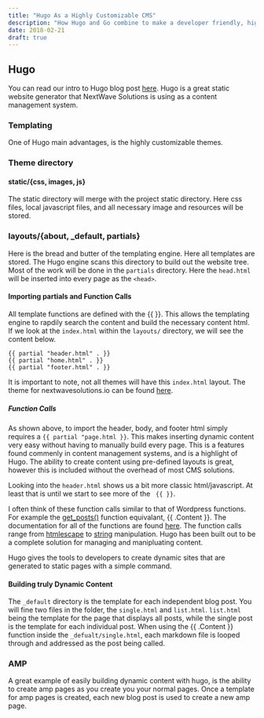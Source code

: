 ```yaml
---
title: "Hugo As a Highly Customizable CMS"
description: "How Hugo and Go combine to make a developer friendly, highly customizable cms, without the need for a database."
date: 2018-02-21
draft: true
---
```

## Hugo
You can read our intro to Hugo blog post [here](https://nextwavesolutions.io/post/hugo). Hugo is a great static website generator that NextWave Solutions is using as a content management system.

### Templating
One of Hugo  main advantages, is the highly customizable themes. 

### Theme directory

#### static/{css, images, js}
The static directory will merge with the project static directory. Here css files, local javascript files, and all necessary image and resources will be stored.

### layouts/{about, \_default, partials}
Here is the bread and butter of the templating engine. Here all templates are stored. The Hugo engine scans this directory to build out the website tree. Most of the work will be done in the `partials` directory. Here the `head.html` will be inserted into every page as the `<head>`.

#### Importing partials and Function Calls

All template functions are defined with the {{ }}. This allows the templating engine to rapdily search the content and build the necessary content html. If we look at the `index.html` within the `layouts/` directory, we will see the content below.

~~~
{{ partial "header.html" . }}
{{ partial "home.html" . }}
{{ partial "footer.html" . }}
~~~

It is important to note, not all themes will have this `index.html` layout. The theme for nextwavesolutions.io can be found [here](https://themes.gohugo.io/hugo-initio/).

##### Function Calls

As shown above, to import the header, body, and footer html simply requires a `{{ partial "page.html }}`. This makes inserting dynamic content very easy without having to manually build every page. This is a features found commenly in content management systems, and is a highlight of Hugo. The ability to create content using pre-defined layouts is great, however this is included without the overhead of most CMS solutions.

Looking into the `header.html` shows us a bit more classic html/javascript. At least that is until we start to see more of the ` {{ }}`.

I often think of these function calls similar to that of Wordpress functions. For example the [get_posts()](https://developer.wordpress.org/reference/functions/get_post/) function equivalant, {{ .Content }}. The documentation for all of the functions are found [here](https://gohugo.io/documentation/). The function calls range from [htmlescape](https://gohugo.io/functions/htmlescape/) to [string](https://gohugo.io/functions/string/) manipulation. Hugo has been built out to be a complete solution for managing and manipluating content.

Hugo gives the tools to developers to create dynamic sites that are generated to static pages with a simple command.

#### Building truly Dynamic Content

The `_default` directory is the template for each independent blog post. You will fine two files in the folder, the `single.html` and `list.html`. `list.html` being the template for the page that displays all posts, while the single post is the template for each individual post. When using the {{ .Content }} function inside the `_defualt/single.html`, each markdown file is looped through and addressed as the post being called.

### AMP 
A great example of easily building dynamic content with hugo, is the ability to create amp pages as you create you your normal pages. Once a template for amp pages is created, each new blog post is used to create a new amp page.
